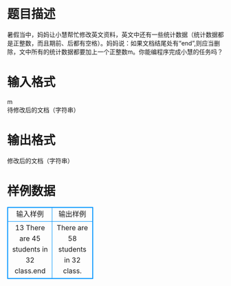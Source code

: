 # 

 
 # 题目描述 
暑假当中，妈妈让小慧帮忙修改英文资料，英文中还有一些统计数据（统计数据都是正整数，而且期前、后都有空格）。妈妈说：如果文档结尾处有“end”,则应当删除，文中所有的统计数据都要加上一个正整数m。你能编程序完成小慧的任务吗？<BR> 

 
 # 输入格式 
m<BR>待修改后的文档（字符串）<BR> 

 
 # 输出格式 
修改后的文档（字符串） 
# 样例数据
<style>
        table,table tr th, table tr td { border:1px solid #0094ff; }
        table { width: 200px; min-height: 25px; line-height: 25px; text-align: center; border-collapse: collapse;}   
    </style>
<table>
	<tr>
		<td>输入样例</td>
		<td>输出样例</td>
	</tr>
<tr><td>13
There are 45 students in 32 class.end
</td><td>There are 58 students in 32 class.</td></tr></table>

